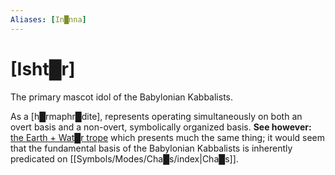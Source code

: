 ```yaml
---
Aliases: [In█nna]
---
```

# **[Isht█r]**


The primary mascot idol of the Babylonian Kabbalists.

As a [h█rmaphr█dite], represents operating simultaneously on both an overt basis and a non-overt, symbolically organized basis.  **See however:** [the Earth + Wat█r trope](https://lexicon.divinewillassembly.com/Symbols/Modes/Cha%E2%96%88s/#major-trope-earth-watr) which presents much the same thing; it would seem that the fundamental basis of the Babylonian Kabbalists is inherently predicated on [[Symbols/Modes/Cha█s/index|Cha█s]].
